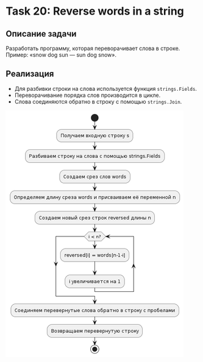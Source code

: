 # Task 20: Reverse words in a string

## Описание задачи

Разработать программу, которая переворачивает слова в строке. Пример: «snow dog sun — sun dog snow».

## Реализация

- Для разбивки строки на слова используется функция `strings.Fields`.
- Переворачивание порядка слов производится в цикле.
- Слова соединяются обратно в строку с помощью `strings.Join`.

![](img/img.png)